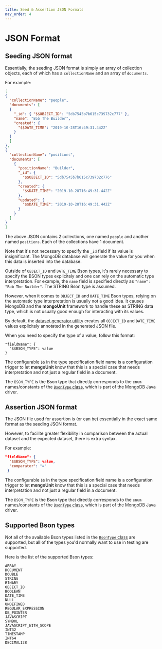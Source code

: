 ```yaml
---
title: Seed & Assertion JSON Formats
nav_order: 4
---
```


# JSON Format

## Seeding JSON format

Essentially, the seeding JSON format is simply an array of collection objects, each of which has a `collectionName` and an array of `documents`.

For example:

```json
[
{
  "collectionName": "people",
  "documents": [
  {
    "_id": { "$$OBJECT_ID": "5db7545b7b615c739732c777" },
    "name": "Bob The Builder",
    "created": {     
      "$$DATE_TIME": "2019-10-28T16:49:31.442Z"
    }
  }
  ]
},
{
  "collectionName": "positions",
  "documents": [
    {
      "positionName": "Builder",
      "_id": {
        "$$OBJECT_ID": "5db7545b7b615c739732c776"
      },
      "created": {
        "$$DATE_TIME": "2019-10-28T16:49:31.442Z"
      },
      "updated": {
        "$$DATE_TIME": "2019-10-28T16:49:31.442Z"
      }
    }
  ]
}
]
```

The above JSON contains 2 collections, one named `people` and another named `positions`. Each of the collections have 1 document.

Note that it's not necessary to specify the `_id` field if its value is insignificant. The MongoDB database will generate the value for you when this data is inserted into the database.

Outside of `OBJECT_ID` and `DATE_TIME` Bson types, it's rarely necessary to specify the BSON types explicitely and one can rely on the automatic type interpretation. For example, the `name` field is specified directly as `"name": "Bob The Builder"`. The STRING Bson type is assumed.

However, when it comes to `OBJECT_ID` and `DATE_TIME` Bson types, relying on the automatic type interpretation is usually not a good idea. It causes MongoDB and the **mongoUnit** framework to handle these as STRING data type, which is not usually good enough for interacting with its values. 

By default, the [dataset generator utility](https://mongounit.org/getting-started.html#generate-json-snapshot-of-the-database) creates all `OBJECT_ID` and `DATE_TIME` values explicitely annotated in the generated JSON file.

When you need to specify the type of a value, follow this format:
```
"fieldName": {
  "$$BSON_TYPE": value
}
```

The configurable `$$` in the type specification field name is a configuration trigger to let **mongoUnit** know that this is a special case that needs interpretation and not just a regular field in a document.

The `BSON_TYPE` is the Bson type that directly corresponds to the `enum` names/constants of the [`BsonType` class](https://mongodb.github.io/mongo-java-driver/3.11/javadoc/org/bson/BsonType.html), which is part of the MongoDB Java driver.

## Assertion JSON format

The JSON file used for assertion is (or can be) essentially in the exact same format as the seeding JSON format.

However, to facilite greater flexibility in comparison between the actual dataset and the expected dataset, there is extra syntax.

For example:

```json
"fieldName": {
  "$$BSON_TYPE": value,
  "comparator": "="
 }
```

The configurable `$$` in the type specification field name is a configuration trigger to let **mongoUnit** know that this is a special case that needs interpretation and not just a regular field in a document.

The `BSON_TYPE` is the Bson type that directly corresponds to the `enum` names/constants of the [`BsonType` class](https://mongodb.github.io/mongo-java-driver/3.11/javadoc/org/bson/BsonType.html), which is part of the MongoDB Java driver.

## Supported Bson types

Not all of the available Bson types listed in the [`BsonType` class](https://mongodb.github.io/mongo-java-driver/3.11/javadoc/org/bson/BsonType.html) are supported, but all of the types you'd normally want to use in testing are supported.

Here is the list of the supported Bson types:
```
ARRAY
DOCUMENT
DOUBLE
STRING
BINARY
OBJECT_ID
BOOLEAN
DATE_TIME
NULL
UNDEFINED
REGULAR_EXPRESSION
DB_POINTER
JAVASCRIPT
SYMBOL
JAVASCRIPT_WITH_SCOPE
INT32
TIMESTAMP
INT64
DECIMAL128
```
